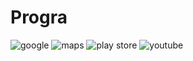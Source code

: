 # Progra
![google](https://user-images.githubusercontent.com/62525876/87815858-98220b80-c823-11ea-9841-165c488ae294.png)
![maps](https://user-images.githubusercontent.com/62525876/87817965-16cc7800-c827-11ea-86b3-220ae5304fa4.png)
![play store](https://user-images.githubusercontent.com/62525876/87818348-a4a86300-c827-11ea-8516-48ee73bbbddb.jpg)
![youtube](https://user-images.githubusercontent.com/62525876/87818577-049f0980-c828-11ea-972e-21fc8df20bf0.png)

